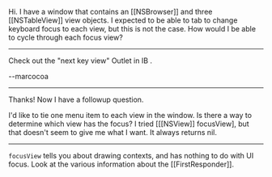 Hi.  I have a window that contains an [[NSBrowser]] and three [[NSTableView]] view objects.  I expected to be able to tab to change keyboard focus to each view, but this is not the case.  How would I be able to cycle through each focus view?

----
Check out the "next key view" Outlet in IB .

--marcocoa

----
Thanks!  Now I have a followup question. 

I'd like to tie one menu item to each view in the window. Is there a way to determine which view has the focus?  I tried [[[NSView]] focusView], but that doesn't seem to give me what I want.  It always returns nil.

----
<code>focusView</code> tells you about drawing contexts, and has nothing to do with UI focus. Look at the various information about the [[FirstResponder]].
